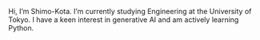 Hi, I’m Shimo-Kota. I’m currently studying Engineering at the University of Tokyo. I have a keen interest in generative AI and am actively learning Python.
